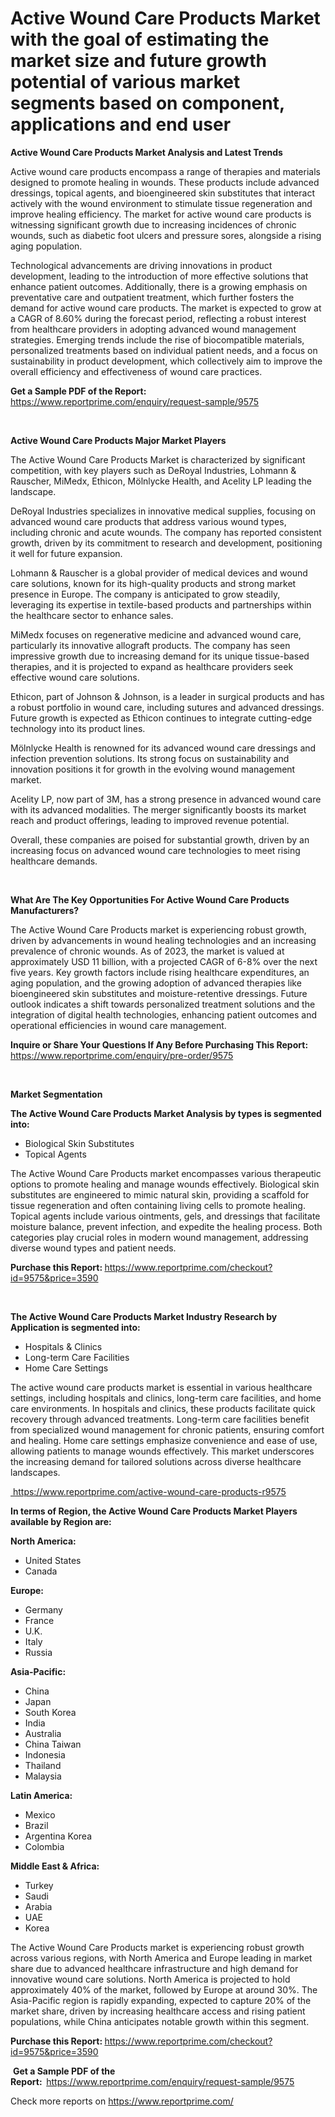<p><h1>Active Wound Care Products Market with the goal of estimating the market size and future growth potential of various market segments based on component, applications and end user</h1></p><p><strong>Active Wound Care Products Market Analysis and Latest Trends</strong></p>
<p><p>Active wound care products encompass a range of therapies and materials designed to promote healing in wounds. These products include advanced dressings, topical agents, and bioengineered skin substitutes that interact actively with the wound environment to stimulate tissue regeneration and improve healing efficiency. The market for active wound care products is witnessing significant growth due to increasing incidences of chronic wounds, such as diabetic foot ulcers and pressure sores, alongside a rising aging population.</p><p>Technological advancements are driving innovations in product development, leading to the introduction of more effective solutions that enhance patient outcomes. Additionally, there is a growing emphasis on preventative care and outpatient treatment, which further fosters the demand for active wound care products. The market is expected to grow at a CAGR of 8.60% during the forecast period, reflecting a robust interest from healthcare providers in adopting advanced wound management strategies. Emerging trends include the rise of biocompatible materials, personalized treatments based on individual patient needs, and a focus on sustainability in product development, which collectively aim to improve the overall efficiency and effectiveness of wound care practices.</p></p>
<p><strong>Get a Sample PDF of the Report:&nbsp;</strong> <a href="https://www.reportprime.com/enquiry/request-sample/9575?utm_campaign=1889&utm_medium=2&utm_source=Github&utm_content=ia&utm_term=20032025&utm_id=active-wound-care-products">https://www.reportprime.com/enquiry/request-sample/9575</a></p>
<p>&nbsp;</p>
<p><strong>Active Wound Care Products Major Market Players</strong></p>
<p><p>The Active Wound Care Products Market is characterized by significant competition, with key players such as DeRoyal Industries, Lohmann & Rauscher, MiMedx, Ethicon, Mölnlycke Health, and Acelity LP leading the landscape.</p><p>DeRoyal Industries specializes in innovative medical supplies, focusing on advanced wound care products that address various wound types, including chronic and acute wounds. The company has reported consistent growth, driven by its commitment to research and development, positioning it well for future expansion.</p><p>Lohmann & Rauscher is a global provider of medical devices and wound care solutions, known for its high-quality products and strong market presence in Europe. The company is anticipated to grow steadily, leveraging its expertise in textile-based products and partnerships within the healthcare sector to enhance sales.</p><p>MiMedx focuses on regenerative medicine and advanced wound care, particularly its innovative allograft products. The company has seen impressive growth due to increasing demand for its unique tissue-based therapies, and it is projected to expand as healthcare providers seek effective wound care solutions.</p><p>Ethicon, part of Johnson & Johnson, is a leader in surgical products and has a robust portfolio in wound care, including sutures and advanced dressings. Future growth is expected as Ethicon continues to integrate cutting-edge technology into its product lines.</p><p>Mölnlycke Health is renowned for its advanced wound care dressings and infection prevention solutions. Its strong focus on sustainability and innovation positions it for growth in the evolving wound management market.</p><p>Acelity LP, now part of 3M, has a strong presence in advanced wound care with its advanced modalities. The merger significantly boosts its market reach and product offerings, leading to improved revenue potential.</p><p>Overall, these companies are poised for substantial growth, driven by an increasing focus on advanced wound care technologies to meet rising healthcare demands.</p></p>
<p>&nbsp;</p>
<p><strong>What Are The Key Opportunities For Active Wound Care Products Manufacturers?</strong></p>
<p><p>The Active Wound Care Products market is experiencing robust growth, driven by advancements in wound healing technologies and an increasing prevalence of chronic wounds. As of 2023, the market is valued at approximately USD 11 billion, with a projected CAGR of 6-8% over the next five years. Key growth factors include rising healthcare expenditures, an aging population, and the growing adoption of advanced therapies like bioengineered skin substitutes and moisture-retentive dressings. Future outlook indicates a shift towards personalized treatment solutions and the integration of digital health technologies, enhancing patient outcomes and operational efficiencies in wound care management.</p></p>
<p><strong>Inquire or Share Your Questions If Any Before Purchasing This Report:</strong> <a href="https://www.reportprime.com/enquiry/pre-order/9575?utm_campaign=1889&utm_medium=2&utm_source=Github&utm_content=ia&utm_term=20032025&utm_id=active-wound-care-products">https://www.reportprime.com/enquiry/pre-order/9575</a></p>
<p>&nbsp;</p>
<p><strong>Market Segmentation</strong></p>
<p><strong>The Active Wound Care Products Market Analysis by types is segmented into:</strong></p>
<p><ul><li>Biological Skin Substitutes</li><li>Topical Agents</li></ul></p>
<p><p>The Active Wound Care Products market encompasses various therapeutic options to promote healing and manage wounds effectively. Biological skin substitutes are engineered to mimic natural skin, providing a scaffold for tissue regeneration and often containing living cells to promote healing. Topical agents include various ointments, gels, and dressings that facilitate moisture balance, prevent infection, and expedite the healing process. Both categories play crucial roles in modern wound management, addressing diverse wound types and patient needs.</p></p>
<p><strong>Purchase this Report:&nbsp;</strong><a href="https://www.reportprime.com/checkout?id=9575&price=3590&utm_campaign=1889&utm_medium=2&utm_source=Github&utm_content=ia&utm_term=20032025&utm_id=active-wound-care-products">https://www.reportprime.com/checkout?id=9575&price=3590</a></p>
<p>&nbsp;</p>
<p><strong>The Active Wound Care Products Market Industry Research by Application is segmented into:</strong></p>
<p><ul><li>Hospitals & Clinics</li><li>Long-term Care Facilities</li><li>Home Care Settings</li></ul></p>
<p><p>The active wound care products market is essential in various healthcare settings, including hospitals and clinics, long-term care facilities, and home care environments. In hospitals and clinics, these products facilitate quick recovery through advanced treatments. Long-term care facilities benefit from specialized wound management for chronic patients, ensuring comfort and healing. Home care settings emphasize convenience and ease of use, allowing patients to manage wounds effectively. This market underscores the increasing demand for tailored solutions across diverse healthcare landscapes.</p></p>
<p><a href="https://www.reportprime.com/active-wound-care-products-r9575?utm_campaign=1889&utm_medium=2&utm_source=Github&utm_content=ia&utm_term=20032025&utm_id=active-wound-care-products">&nbsp;https://www.reportprime.com/active-wound-care-products-r9575</a></p>
<p><strong>In terms of Region, the Active Wound Care Products Market Players available by Region are:</strong></p>
<p>
    <p> <strong> North America: </strong>
        <ul>
            <li>United States</li>
            <li>Canada</li>
        </ul>
        </p> 
    <p> <strong> Europe: </strong>
        <ul>
            <li>Germany</li>
            <li>France</li>
            <li>U.K.</li>
            <li>Italy</li>
            <li>Russia</li>
        </ul>
        </p> 
    <p> <strong> Asia-Pacific: </strong>
        <ul>
            <li>China</li>
            <li>Japan</li>
            <li>South Korea</li>
            <li>India</li>
            <li>Australia</li>
            <li>China Taiwan</li>
            <li>Indonesia</li>
            <li>Thailand</li>
            <li>Malaysia</li>
        </ul>
        </p> 
    <p> <strong> Latin America: </strong>
        <ul>
            <li>Mexico</li>
            <li>Brazil</li>
            <li>Argentina Korea</li>
            <li>Colombia</li>
        </ul>
        </p> 
    <p> <strong> Middle East & Africa: </strong>
        <ul>
            <li>Turkey</li>
            <li>Saudi</li>
            <li>Arabia</li>
            <li>UAE</li>
            <li>Korea</li>
        </ul>
    </p>
    </p>
<p><p>The Active Wound Care Products market is experiencing robust growth across various regions, with North America and Europe leading in market share due to advanced healthcare infrastructure and high demand for innovative wound care solutions. North America is projected to hold approximately 40% of the market, followed by Europe at around 30%. The Asia-Pacific region is rapidly expanding, expected to capture 20% of the market share, driven by increasing healthcare access and rising patient populations, while China anticipates notable growth within this segment.</p></p>
<p><strong>Purchase this Report: </strong><a href="https://www.reportprime.com/checkout?id=9575&price=3590&utm_campaign=1889&utm_medium=2&utm_source=Github&utm_content=ia&utm_term=20032025&utm_id=active-wound-care-products">https://www.reportprime.com/checkout?id=9575&price=3590</a></p>
<p>&nbsp;<strong>Get a Sample PDF of the Report:&nbsp;&nbsp;</strong><a href="https://www.reportprime.com/enquiry/request-sample/9575?utm_campaign=1889&utm_medium=2&utm_source=Github&utm_content=ia&utm_term=20032025&utm_id=active-wound-care-products">https://www.reportprime.com/enquiry/request-sample/9575</a></p>
<p><strong></strong></p>
<p>Check more reports on <a href="https://www.reportprime.com/?utm_campaign=1889&utm_medium=2&utm_source=Github&utm_content=ia&utm_term=20032025&utm_id=active-wound-care-products">https://www.reportprime.com/</a></p>